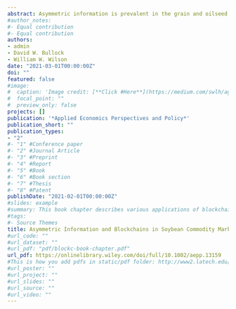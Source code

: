 ```yaml
---
abstract: Asymmetric information is prevalent in the grain and oilseed markets. This paper demonstrates the benefits of blockchain technology to mitigate asymmetric information about the soybean's protein quality between sellers and buyers. We use decision trees to model information asymmetry under both conventional and blockchain scenarios. The results suggest that asymmetric information can be mitigated with a blockchain, resulting in substantial premiums (40 to 60 cents per bushel of soybeans). These results could have significant implications for the grain and oilseed industry in order to decrease transaction costs, to improve market efficiency, and to prioritize strategies for the procurement of soybeans.
#author_notes:
#- Equal contribution
#- Equal contribution
authors:
- admin
- David W. Bullock
- William W. Wilson
date: "2021-03-01T00:00:00Z"
doi: ""
featured: false
#image:
#  caption: 'Image credit: [**Click #Here**](https://medium.com/swlh/agriculture-increasingly-using-bl#ockchains-to-drive-greater-efficiencies-b90e07b5a425)'
#  focal_point: ""
#  preview_only: false
projects: []
publication: '*Applied Economics Perspectives and Policy*'
publication_short: ""
publication_types:
- "2"
#- "1" #Conference paper
#- "2" #Journal Article
#- "3" #Preprint
#- "4" #Report
#- "5" #Book
#- "6" #Book section
#- "7" #Thesis
#- "8" #Patent
publishDate: "2021-02-01T00:00:00Z"
#slides: example
#summary: This book chapter describes various applications of blockchain technology in agriculture and its limitations.
#tags:
#- Source Themes
title: Asymmetric Information and Blockchains in Soybean Commodity Markets
#url_code: ""
#url_dataset: ""
#url_pdf: "pdf/blockc-book-chapter.pdf"
url_pdf: https://onlinelibrary.wiley.com/doi/full/10.1002/aepp.13159
#This is how you add pdfs in static/pdf folder: http://www2.latech.edu/~rakithab/post/managing-content/
#url_poster: ""
#url_project: ""
#url_slides: ""
#url_source: ""
#url_video: ""
---
```


